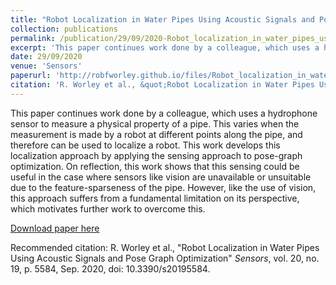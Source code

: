 ```yaml
---
title: "Robot Localization in Water Pipes Using Acoustic Signals and Pose Graph Optimization"
collection: publications
permalink: /publication/29/09/2020-Robot_localization_in_water_pipes_using_acoustic_signals_and_pose_graph_optimization
excerpt: 'This paper continues work done by a colleague, which uses a hydrophone sensor to measure a physical property of a pipe. This varies when the measurement is made by a robot at different points along the pipe, and therefore can be used to localize a robot. This work develops this localization approach by applying the sensing approach to pose-graph optimization. On reflection, this work shows that this sensing could be useful in the case where sensors like vision are unavailable or unsuitable due to the feature-sparseness of the pipe. However, like the use of vision, this approach suffers from a fundamental limitation on its perspective, which motivates further work to overcome this.'
date: 29/09/2020
venue: 'Sensors'
paperurl: 'http://robfworley.github.io/files/Robot_localization_in_water_pipes_using_acoustic_signals_and_pose_graph_optimization.pdf'
citation: 'R. Worley et al., &quot;Robot Localization in Water Pipes Using Acoustic Signals and Pose Graph Optimization&quot; <i>Sensors</i>, vol. 20, no. 19, p. 5584, Sep. 2020, doi: 10.3390/s20195584.'
---
```

This paper continues work done by a colleague, which uses a hydrophone sensor to measure a physical property of a pipe. This varies when the measurement is made by a robot at different points along the pipe, and therefore can be used to localize a robot. This work develops this localization approach by applying the sensing approach to pose-graph optimization. On reflection, this work shows that this sensing could be useful in the case where sensors like vision are unavailable or unsuitable due to the feature-sparseness of the pipe. However, like the use of vision, this approach suffers from a fundamental limitation on its perspective, which motivates further work to overcome this.

[Download paper here](http://robfworley.github.io/files/Robot_localization_in_water_pipes_using_acoustic_signals_and_pose_graph_optimization.pdf)

Recommended citation: R. Worley et al., "Robot Localization in Water Pipes Using Acoustic Signals and Pose Graph Optimization" <i>Sensors</i>, vol. 20, no. 19, p. 5584, Sep. 2020, doi: 10.3390/s20195584.
